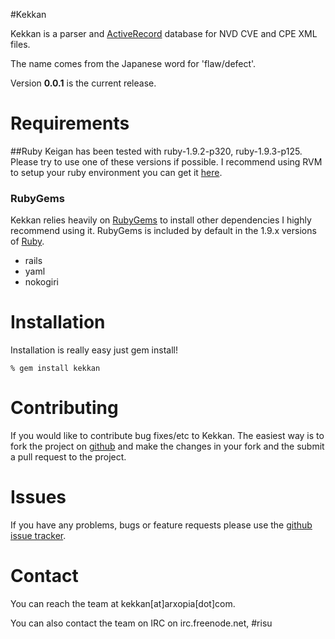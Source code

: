 #Kekkan

Kekkan is a parser and [ActiveRecord](http://api.rubyonrails.org/classes/ActiveRecord/Base.html) database for NVD CVE and CPE XML files.

The name comes from the Japanese word for 'flaw/defect'.

Version **0.0.1** is the current release.

# Requirements

##Ruby
Keigan has been tested with ruby-1.9.2-p320, ruby-1.9.3-p125. Please try to use one of these versions if possible. I recommend using RVM to setup your ruby environment you can get it [here](https://rvm.beginrescueend.com/).

### RubyGems
Kekkan relies heavily on [RubyGems](http://rubygems.org/) to install other dependencies I highly recommend using it. RubyGems is included by default in the 1.9.x versions of [Ruby](http://ruby-lang.org/).

- rails
- yaml
- nokogiri

# Installation
Installation is really easy just gem install!

	% gem install kekkan

# Contributing
If you would like to contribute bug fixes/etc to Kekkan. The easiest way is to fork the project on [github](http://github.com/arxopia/kekkan) and make the changes in your fork and the submit a pull request to the project.

# Issues
If you have any problems, bugs or feature requests please use the [github issue tracker](http://github.com/arxopia/kekkan/issues).

# Contact
You can reach the team at kekkan[at]arxopia[dot]com.

You can also contact the team on IRC on irc.freenode.net, #risu

